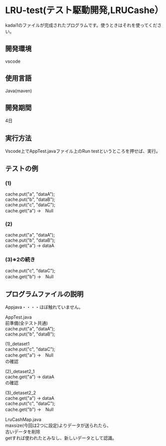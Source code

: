 # LRU-test(テスト駆動開発,LRUCashe）
kadai1のファイルが完成されたプログラムです。使うときはそれを使ってください。

## 開発環境
vscode


## 使用言語
Java(maven)

## 開発期間
4日


## 実行方法
Vscode上でAppTest.javaファイル上のRun testというところを押せば、実行。

## テストの例
### (1)
cache.put("a", "dataA");<br>
cache.put("b", "dataB");<br>
cache.put("c", "dataC");<br>
cache.get("a") →　Null<br>

### (2)
cache.put("a", "dataA");<br>
cache.put("b", "dataB");<br>
cache.get("a") → dataA<br>
### (3)※2の続き
cache.put("c", "dataC");<br>
cache.get("b") →　Null<br>


## プログラムファイルの説明
Appjava・・・・ほぼ触れていません。<br>

AppTest.java<br>
前準備(全テスト共通)<br>
cache.put("a", "dataA");<br>
cache.put("b", "dataB");<br>

(1)_detaset1<br>
cache.put("c", "dataC");<br>
cache.get("a") →　Null<br>
の確認<br>

(2)_detaset2_1<br>
cache.get("a") → dataA<br>
の確認<br>

(3)_detaset2_2<br>
cache.get("a") → dataA<br>
cache.put("c", "dataC");<br>
cache.get("b") →　Null<br>

LruCashMap.java<br>
maxsize(今回は2つに設定)よりデータが送られたら、<br>
古いデータを削除<br>
getすれば使われたとみなし、新しいデータとして認識。<br>




